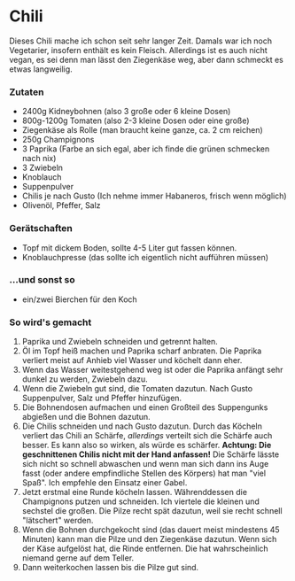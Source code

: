 # Chili

Dieses Chili mache ich schon seit sehr langer Zeit. Damals war ich noch Vegetarier, insofern enthält es kein Fleisch. Allerdings ist es auch nicht vegan, es sei denn man lässt den Ziegenkäse weg, aber dann schmeckt es etwas langweilig.

### Zutaten

* 2400g Kidneybohnen (also 3 große oder 6 kleine Dosen)
* 800g-1200g Tomaten (also 2-3 kleine Dosen oder eine große)
* Ziegenkäse als Rolle (man braucht keine ganze, ca. 2 cm reichen)
* 250g Champignons
* 3 Paprika (Farbe an sich egal, aber ich finde die grünen schmecken nach nix)
* 3 Zwiebeln
* Knoblauch
* Suppenpulver
* Chilis je nach Gusto (Ich nehme immer Habaneros, frisch wenn möglich)
* Olivenöl, Pfeffer, Salz

### Gerätschaften
* Topf mit dickem Boden, sollte 4-5 Liter gut fassen können.
* Knoblauchpresse (das sollte ich eigentlich nicht aufführen müssen)

### …und sonst so
* ein/zwei Bierchen für den Koch

### So wird's gemacht
1. Paprika und Zwiebeln schneiden und getrennt halten. 
2. Öl im Topf heiß machen und Paprika scharf anbraten. Die Paprika verliert meist auf Anhieb viel Wasser und köchelt dann eher. 
3. Wenn das Wasser weitestgehend weg ist oder die Paprika anfängt sehr dunkel zu werden, Zwiebeln dazu. 
4. Wenn die Zwiebeln gut sind, die Tomaten dazutun. Nach Gusto Suppenpulver, Salz und Pfeffer hinzufügen.
5. Die Bohnendosen aufmachen und einen Großteil des Suppengunks abgießen und die Bohnen dazutun.
6. Die Chilis schneiden und nach Gusto dazutun. Durch das Köcheln verliert das Chili an Schärfe, _allerdings_ verteilt sich die Schärfe auch besser. Es kann also so wirken, als würde es schärfer. **Achtung: Die geschnittenen Chilis nicht mit der Hand anfassen!** Die Schärfe lässte sich nicht so schnell abwaschen und wenn man sich dann ins Auge fasst (oder andere empfindliche Stellen des Körpers) hat man "viel Spaß". Ich empfehle den Einsatz einer Gabel.
7. Jetzt erstmal eine Runde köcheln lassen. Währenddessen die Champignons putzen und schneiden. Ich viertele die kleinen und sechstel die großen. Die Pilze recht spät dazutun, weil sie recht schnell "lätschert" werden.
8. Wenn die Bohnen durchgekocht sind (das dauert meist mindestens 45 Minuten) kann man die Pilze und den Ziegenkäse dazutun. Wenn sich der Käse aufgelöst hat, die Rinde entfernen. Die hat wahrscheinlich niemand gerne auf dem Teller.
9. Dann weiterkochen lassen bis die Pilze gut sind.